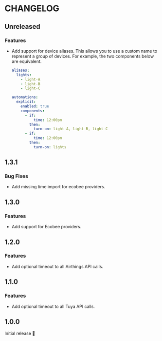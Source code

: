 # CHANGELOG

## Unreleased
### Features
+ Add support for device aliases. This allows you to use a custom name to
  represent a group of devices. For example, the two components below are
  equivalent.
    ```yaml
    aliases:
      lights:
        - light-A
        - light-B
        - light-C

    automations:
      explicit:
        enabled: true
        components:
          - if:
              time: 12:00pm
            then:
              turn-on: light-A, light-B, light-C
          - if:
              time: 12:00pm
            then:
              turn-on: lights
    ```

## 1.3.1
### Bug Fixes
+ Add missing time import for ecobee providers.

## 1.3.0
### Features
+ Add support for Ecobee providers.

## 1.2.0
### Features
+ Add optional timeout to all Airthings API calls.

## 1.1.0
### Features
+ Add optional timeout to all Tuya API calls.

## 1.0.0
Initial release :tada:
